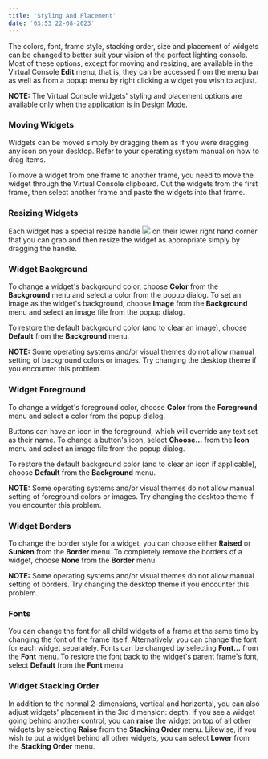 ```yaml
---
title: 'Styling And Placement'
date: '03:53 22-08-2023'
---
```


The colors, font, frame style, stacking order, size and placement of widgets can be changed to better suit your vision of the perfect lighting console. Most of these options, except for moving and resizing, are available in the Virtual Console **Edit** menu, that is, they can be accessed from the menu bar as well as from a popup menu by right clicking a widget you wish to adjust.

**NOTE:** The Virtual Console widgets' styling and placement options are available only when the application is in [Design Mode](/basics/glossary-and-concepts#modes).

### Moving Widgets

Widgets can be moved simply by dragging them as if you were dragging any icon on your desktop. Refer to your operating system manual on how to drag items.

To move a widget from one frame to another frame, you need to move the widget through the Virtual Console clipboard. Cut the widgets from the first frame, then select another frame and paste the widgets into that frame.

### Resizing Widgets

Each widget has a special resize handle ![](/basics/resize.png) on their lower right hand corner that you can grab and then resize the widget as appropriate simply by dragging the handle.

### Widget Background

To change a widget's background color, choose **Color** from the **Background** menu and select a color from the popup dialog. To set an image as the widget's background, choose **Image** from the **Background** menu and select an image file from the popup dialog.

To restore the default background color (and to clear an image), choose **Default** from the **Background** menu.

**NOTE:** Some operating systems and/or visual themes do not allow manual setting of background colors or images. Try changing the desktop theme if you encounter this problem.

### Widget Foreground

To change a widget's foreground color, choose **Color** from the **Foreground** menu and select a color from the popup dialog.

Buttons can have an icon in the foreground, which will override any text set as their name. To change a button's icon, select **Choose...** from the **Icon** menu and select an image file from the popup dialog.

To restore the default background color (and to clear an icon if applicable), choose **Default** from the **Background** menu.

**NOTE:** Some operating systems and/or visual themes do not allow manual setting of foreground colors or images. Try changing the desktop theme if you encounter this problem.

### Widget Borders

To change the border style for a widget, you can choose either **Raised** or **Sunken** from the **Border** menu. To completely remove the borders of a widget, choose **None** from the **Border** menu.

**NOTE:** Some operating systems and/or visual themes do not allow manual setting of borders. Try changing the desktop theme if you encounter this problem.

### Fonts

You can change the font for all child widgets of a frame at the same time by changing the font of the frame itself. Alternatively, you can change the font for each widget separately. Fonts can be changed by selecting **Font...** from the **Font** menu. To restore the font back to the widget's parent frame's font, select **Default** from the **Font** menu.

### Widget Stacking Order

In addition to the normal 2-dimensions, vertical and horizontal, you can also adjust widgets' placement in the 3rd dimension: depth. If you see a widget going behind another control, you can **raise** the widget on top of all other widgets by selecting **Raise** from the **Stacking Order** menu. Likewise, if you wish to put a widget behind all other widgets, you can select **Lower** from the **Stacking Order** menu.
